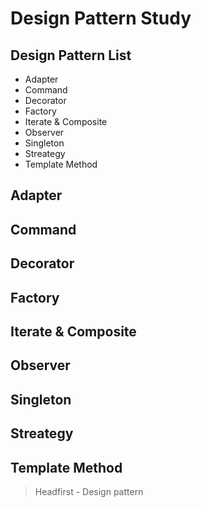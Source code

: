 # Design Pattern Study

## Design Pattern List
 - Adapter
 - Command
 - Decorator
 - Factory
 - Iterate & Composite
 - Observer
 - Singleton
 - Streategy
 - Template Method
 
 
## Adapter

## Command

## Decorator

## Factory

## Iterate & Composite

## Observer

## Singleton

## Streategy

## Template Method


> Headfirst - Design pattern
